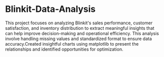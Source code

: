 # Blinkit-Data-Analysis
This project focuses on analyzing Blinkit's sales performance, customer satisfaction, and inventory distribution to extract meaningful insights that can help improve decision-making and operational efficiency.
This analysis involve handling missing values and standardized format to ensure data accuracy.Created insightful charts using matplotlib to present the relationships and identified opportunities for optimization.
